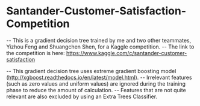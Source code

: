 # Santander-Customer-Satisfaction-Competition

-- This is a gradient decision tree trained by me and two other teammates, Yizhou Feng and Shuangchen Shen, for a Kaggle competition. 
-- The link to the competition is here: https://www.kaggle.com/c/santander-customer-satisfaction

-- This gradient decision tree uses extreme gradient boosting model (http://xgboost.readthedocs.io/en/latest/model.html).
-- Irrelevant features (such as zero values and uniform values) are ignored during the training phase to reduce the amount of calculation.
-- Features that are not quite relevant are also excluded by using an Extra Trees Classifier.
